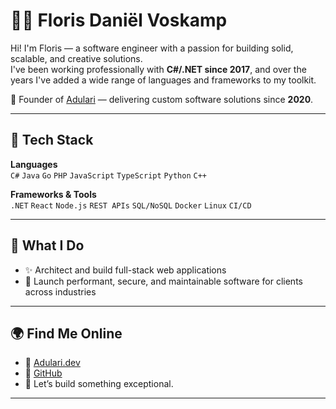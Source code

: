 # 👨‍💻 Floris Daniël Voskamp

Hi! I'm Floris — a software engineer with a passion for building solid, scalable, and creative solutions.  
I've been working professionally with **C#/.NET since 2017**, and over the years I've added a wide range of languages and frameworks to my toolkit.

💼 Founder of [Adulari](https://adulari.dev/) — delivering custom software solutions since **2020**.

---

## 🧠 Tech Stack

**Languages**  
`C#` `Java` `Go` `PHP` `JavaScript` `TypeScript` `Python` `C++`

**Frameworks & Tools**  
`.NET` `React` `Node.js` `REST APIs` `SQL/NoSQL` `Docker` `Linux` `CI/CD`

---

## 🧭 What I Do

- ✨ Architect and build full-stack web applications  
- 🚀 Launch performant, secure, and maintainable software for clients across industries  

---

## 🌍 Find Me Online

- 🧠 [Adulari.dev](https://adulari.dev/)
- 🐙 [GitHub](https://github.com/florisvoskamp)
- 💼 Let’s build something exceptional.

---

